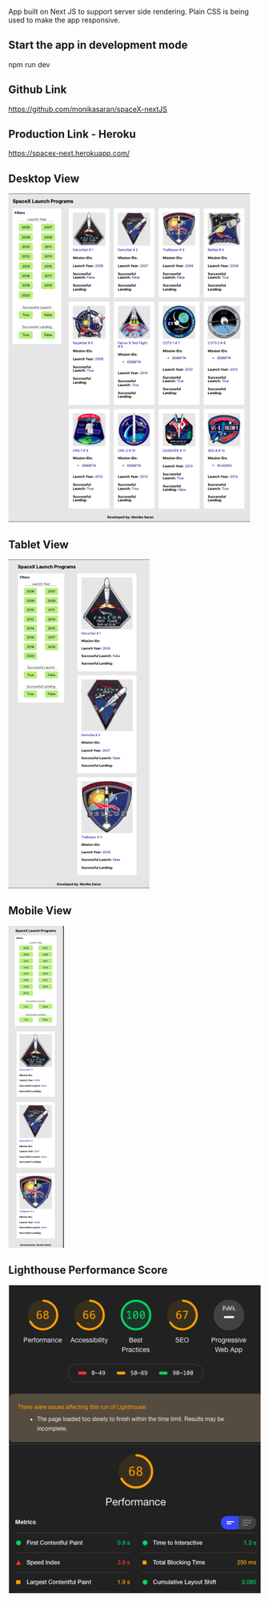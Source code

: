 App built on Next JS to support server side rendering.
Plain CSS is being used to make the app responsive.

## Start the app in development mode
npm run dev

## Github Link
https://github.com/monikasaran/spaceX-nextJS

## Production Link - Heroku
https://spacex-next.herokuapp.com/

## Desktop View
![Alt text](images/desktop.png?raw=true "Desktop View")

## Tablet View
![Alt text](images/tablet.png?raw=true "Tablet View")

## Mobile View
![Alt text](images/mobile.png?raw=true "Mobile View")


## Lighthouse Performance Score
![Alt text](images/performance.png?raw=true "Mobile View")
